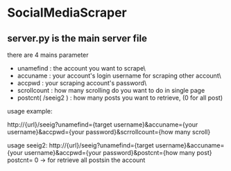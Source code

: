 # SocialMediaScraper

## server.py is the main server file

there are 4 mains parameter

- unamefind    :  the account you want to scrape\
- accuname     :  your account's login username for scraping other account\
- accpwd       :  your scraping account's password\
- scrollcount  :  how many scrolling do you want to do in single page
- postcnt( /seeig2 ) : how many posts you want to retrieve, (0 for all post)



usage example:

http://{url}/seeig?unamefind={target username}&accuname={your username}&accpwd={your password}&scrrollcount={how many scroll}


usage seeig2:
http://{url}/seeig?unamefind={target username}&accuname={your username}&accpwd={your password}&postcnt={how many post}
postcnt= 0 -> for retrieve all postsin the account
